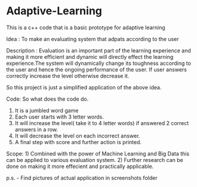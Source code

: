 # Adaptive-Learning
This is a c++ code that is a basic prototype for adaptive learning

Idea : To make an evaluating system that adpats according to the user

Description : Evaluation is an important part of the learning experience and making it more efficient and dynamic will directly effect the learning experience.The system will dynamically change its toughness according to the user and hence the ongoing performance of the user.
If user answers correctly increase the level otherwise decrease it.

So this project is just a simplified application of the above idea.


Code: So what does the code do.
  1) It is a jumbled word game
  2) Each user starts with 3 letter words.
  3) It will increase the level( take it to 4 letter words) if answered 2 correct answers in a row.
  4) It will decrease the level on each incorrect answer.
  5) A final step with score and further action is printed.
  
Scope:  1) Combined with the power of Machine Learning and Big Data this can be applied to various evaluation system.
        2) Further research can be done on making it more effecient and practically applicable. 
        
p.s. - Find pictures of actual application in screenshots folder
